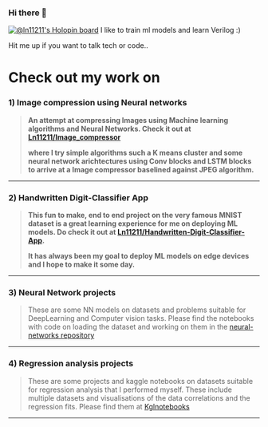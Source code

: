 ### Hi there 👋
[![@ln11211's Holopin board](https://holopin.me/ln11211)](https://holopin.io/@ln11211)
I like to train ml models and learn Verilog :)

Hit me up if you want to talk tech or code..

# Check out my work on 
### 1) **Image compression using Neural networks**
>**An attempt at compressing Images using Machine learning algorithms and Neural Networks. Check it out at
>[Ln11211/Image_compressor](https://github.com/Ln11211/Image_compressor)**
>
>**where I try simple algorithms such a K means cluster and some neural network arichtectures using Conv blocks and LSTM blocks to arrive at a Image compressor baselined against JPEG algorithm.**

---

### 2) Handwritten Digit-Classifier App
>**This fun to make, end to end project on the very famous MNIST dataset is a great learning experience for me on deploying ML models. Do check it out at [Ln11211/Handwritten-Digit-Classifier-App](https://github.com/Ln11211/Handwritten-Digit-Classifier-App).**
>
>**It has always been my goal to deploy ML models on edge devices and I hope to make it some day.**

---

### 3) Neural Network projects
>These are some NN models on datasets and problems suitable for DeepLearning and Computer vision tasks. Please find the notebooks with code on loading the dataset and working on them in the [neural-networks repository](https://github.com/Ln11211/neural-networks)
---

### 4) Regression analysis projects
>These are some projects and kaggle notebooks on datasets suitable for regression analysis that I performed  myself. These include multiple datasets and visualisations of the data correlations and the regression fits. Please find them at [Kglnotebooks](https://github.com/Ln11211/Kglnotebooks)
---
